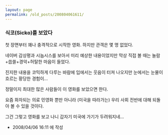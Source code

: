 ```yaml
---
layout: page
permalink: /old_posts/200804061611/
---
```


### 식코(Sicko)를 보았다


첫 장면부터 꽤나 충격적으로 시작한 영화. 하지만 관객은 몇 명 없었다.

네이버 감상평과 시놉시스를 보아서 미리 예상한 내용이었지만 막상 직접 볼 때는 놀람+씁쓸+경악+허탈한 마음이 들었다.

진지한 내용을 코믹하게 다루는 바람에 입에서는 웃음이 터져 나오지만 눈에서는 눈물이 흐르는 황당한 경험이...

정말이지 최대한 많은 사람들이 이 영화를 보았으면 한다.

요즘 화자되는 의료 민영화 뿐만 아니라 (미국을 따라가는) 우리 사회 전반에 대해 되돌아 볼 수 있을 것이다.

그건 그렇고 영화를 보고 나니 갑자기 미국에 가기가 두려워지네...






- 2008/04/06 16:11 에 작성